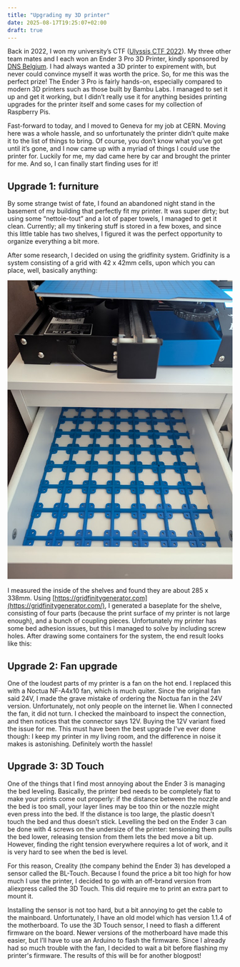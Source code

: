 ```yaml
---
title: "Upgrading my 3D printer"
date: 2025-08-17T19:25:07+02:00
draft: true
---
```

Back in 2022, I won my university’s CTF ([Ulyssis CTF 2022](https://ctf.ulyssis.org/2022/)). My three other team mates and I each won an Ender 3 Pro 3D Printer, kindly sponsored by [DNS Belgium](https://www.dnsbelgium.be). I had always wanted a 3D printer to expirement with, but never could convince myself it was worth the price. So, for me this was the perfect prize! The Ender 3 Pro is fairly hands-on, especially compared to modern 3D printers such as those built by Bambu Labs. I managed to set it up and get it working, but I didn’t really use it for anything besides printing upgrades for the printer itself and some cases for my collection of Raspberry Pis.

Fast-forward to today, and I moved to Geneva for my job at CERN. Moving here was a whole hassle, and so unfortunately the printer didn’t quite make it to the list of things to bring. Of course, you don’t know what you’ve got until it’s gone, and I now came up with a myriad of things I could use the printer for. Luckily for me, my dad came here by car and brought the printer for me. And so, I can finally start finding uses for it!

## Upgrade 1: furniture

By some strange twist of fate, I found an abandoned night stand in the basement of my building that perfectly fit my printer. It was super dirty; but using some “nettoie-tout” and a lot of paper towels, I managed to get it clean. Currently; all my tinkering stuff is stored in a few boxes, and since this little table has two shelves, I figured it was the perfect opportunity to organize everything a bit more. 

After some research, I decided on using the gridfinity system. Gridfinity is a system consisting of a grid with 42 x 42mm cells, upon which you can place, well, basically anything:

![](gridfinity-drawer.jpg)

I measured the inside of the shelves and found they are about 285 x 338mm. Using [https://gridfinitygenerator.com](https://gridfinitygenerator.com/), I generated a baseplate for the shelve, consisting of four parts (because the print surface of my printer is not large enough), and a bunch of coupling pieces. Unfortunately my printer has some bed adhesion issues, but this I managed to solve by including screw holes. After drawing some containers for the system, the end result looks like this:



## Upgrade 2: Fan upgrade

One of the loudest parts of my printer is a fan on the hot end. I replaced this with a Noctua NF-A4x10 fan, which is much quiter. Since the original fan said 24V, I made the grave mistake of ordering the Noctua fan in the 24V version. Unfortunately, not only people on the internet lie. When I connected the fan, it did not turn. I checked the mainboard to inspect the connection, and then notices that the connector says 12V. Buying the 12V variant fixed the issue for me. This must have been the best upgrade I've ever done though: I keep my printer in my living room, and the difference in noise it makes is astonishing. Definitely worth the hassle!

## Upgrade 3: 3D Touch

One of the things that I find most annoying about the Ender 3 is managing the bed leveling. Basically, the printer bed needs to be completely flat to make your prints come out properly: if the distance between the nozzle and the bed is too small, your layer lines may be too thin or the nozzle might even press into the bed. If the distance is too large, the plastic doesn’t touch the bed and thus doesn’t stick. Levelling the bed on the Ender 3 can be done with 4 screws on the undersize of the printer: tensioning them pulls the bed lower, releasing tension from them lets the bed move a bit up. However, finding the right tension everywhere requires a lot of work, and it is very hard to see when the bed is level.

For this reason, Creality (the company behind the Ender 3) has developed a sensor called the BL-Touch. Because I found the price a bit too high for how much I use the printer, I decided to go with an off-brand version from aliexpress called the 3D Touch. This did require me to print an extra part to mount it.

Installing the sensor is not too hard, but a bit annoying to get the cable to the mainboard. Unfortunately, I have an old model which has version 1.1.4 of the motherboard. To use the 3D Touch sensor, I need to flash a different firmware on the board. Newer versions of the motherboard have made this easier, but I’ll have to use an Arduino to flash the firmware. Since I already had so much trouble with the fan, I decided to wait a bit before flashing my printer's firmware. The results of this will be for another blogpost! 